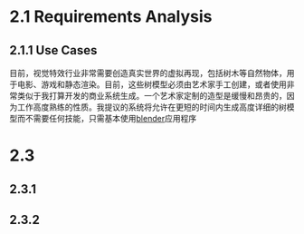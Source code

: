 # 2.1 Requirements Analysis

## 2.1.1 Use Cases
目前，视觉特效行业非常需要创造真实世界的虚拟再现，包括树木等自然物体，用于电影、游戏和静态渲染。目前，这些树模型必须由艺术家手工创建，或者使用非常类似于我打算开发的商业系统生成。一个艺术家定制的造型是缓慢和昂贵的，因为工作高度熟练的性质。我提议的系统将允许在更短的时间内生成高度详细的树模型而不需要任何技能，只需基本使用[blender](http://www.blender.org/)应用程序


# 2.3

## 2.3.1

## 2.3.2
